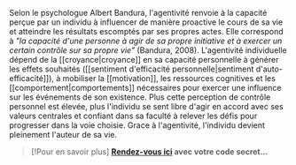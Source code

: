 Selon le psychologue Albert Bandura, l'agentivité renvoie à la capacité perçue par un individu à influencer de manière proactive le cours de sa vie et atteindre les résultats escomptés par ses propres actes. Elle correspond à *"la capacité d'une personne à agir de sa propre initiative et à exercer un certain contrôle sur sa propre vie"* (Bandura, 2008). L'agentivité individuelle dépend de la [[croyance|croyance]] en sa capacité personnelle à générer les effets souhaités ([[sentiment d'efficacité personnelle|sentiment d'auto-efficacité]]), à mobiliser la [[motivation]], les ressources cognitives et les [[comportement|comportements]] nécessaires pour exercer une influence sur les événements de son existence. Plus cette perception de contrôle personnel est élevée, plus l'individu se sent libre d'agir en accord avec ses valeurs centrales et confiant dans sa faculté à relever les défis pour progresser dans la voie choisie. Grace à l'agentivité, l'individu devient pleinement l'auteur de sa vie.

>[!Pour en savoir plus]
>**[Rendez-vous ici](https://vimeo.com/showcase/capacitedagir) avec votre code secret…** 


